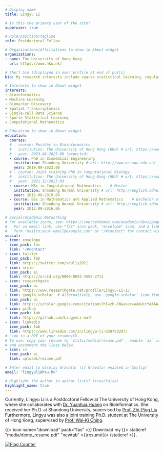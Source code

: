 ```yaml
---
# Display name
title: Lingyu Li

# Is this the primary user of the site?
superuser: true

# Role/position/tagline
role: Postdoctoral Fellow

# Organizations/Affiliations to show in About widget
organizations:
- name: The University of Hong Kong
  url: https://www.hku.hk/

# Short bio (displayed in user profile at end of posts)
bio: My research interests include sparse statistical learning, regularization, graph model, data mining, feature selection and survival analysis.

# Interests to show in About widget
interests:
- Bioinformatics
- Machine Learning
- Biomarker Discovery
- Spatial Transcriptomics
- Single-cell Data Science
- Sparse Statistical Learning
- Computational Mathematics

# Education to show in About widget
education:
  courses:
  # - course: Postdoc in Bioinformatics
  #   institution: The University of Hong Kong (HKU) # url: https://www.hku.hk/
  #   year: 2023.08-2025.08 (expected)
  - course: PhD in Biomedical Engineering
    institution: Shandong University # url: http://www.en.sdu.edu.cn/
    year: 2019.09-2023.06
  # - course: Joint training PhD in Computational Biology
  #   institution: The University of Hong Kong (HKU) # url: https://www.hku.hk/
  #   year: 2021.12-2023.03
  - course: MSc in Computational Mathematics    # Master
    institution: Shandong Normal University # url: http://english.sdnu.edu.cn/
    year: 2016.09-2019.06
  - course: BSc in Mathematics and Applied Mathematics    # Bachelor of Science 
    institution: Shandong Normal University # url: http://english.sdnu.edu.cn/
    year: 2012.09-2016.06

# Social/Academic Networking
# For available icons, see: https://sourcethemes.com/academic/docs/page-builder/#icons
#   For an email link, use "fas" icon pack, "envelope" icon, and a link in the
#   form "mailto:your-email@example.com" or "/#contact" for contact widget.
social:
- icon: envelope
  icon_pack: fas
  link: '/#contact'
- icon: twitter
  icon_pack: fab
  link: https://twitter.com/sdully2021
- icon: orcid 
  icon_pack: ai
  link: https://orcid.org/0000-0002-4559-2711
- icon: researchgate  
  icon_pack: ai
  link: https://www.researchgate.net/profile/Lingyu-Li-13
- icon: google-scholar  # Alternatively, use `google-scholar` icon from `ai` icon pack
  icon_pack: ai
  link: https://scholar.google.com/citations?hl=zh-CN&user=aAmUccYAAAAJ
- icon: github
  icon_pack: fab
  link: https://github.com/LingyuLi-math
- icon: linkedin
  icon_pack: fab
  link: https://www.linkedin.com/in/lingyu-li-838783207/
# Link to a PDF of your resume/CV.
# To use: copy your resume to `static/media/resume.pdf`, enable `ai` icons in `params.toml`, 
# and uncomment the lines below.
- icon: cv
  icon_pack: ai
  link: uploads/resume.pdf

# Enter email to display Gravatar (if Gravatar enabled in Config)
email: "lingyuli@hku.hk"

# Highlight the author in author lists? (true/false)
highlight_name: true
---
```


Currently, Lingyu Li is a Postdoctoral Fellow at The University of Hong Kong, where she collaborates with <a href="https://www.sbms.hku.hk/staff/yuanhua-huang">Dr. Yuanhua Huang</a> on Bioinformatics. She received her Ph.D. at Shandong University, supervised by <a href="https://control.sdu.edu.cn/info/1083/2272.htm">Prof. Zhi-Ping Liu</a>. Furthermore, Lingyu was also a joint training Ph.D. student at The University of Hong Kong, supervised by <a href="https://hub.hku.hk/cris/rp/rp00679">Prof. Wai-Ki Ching</a>.

{{< icon name="download" pack="fas" >}} Download my {{< staticref "media/demo_resume.pdf" "newtab" >}}resumé{{< /staticref >}}.


<!--Visitor LLY add-->
<a href="https://info.flagcounter.com/by9F"><img src="https://s11.flagcounter.com/count2/by9F/bg_FFFFFF/txt_000000/border_CCCCCC/columns_2/maxflags_10/viewers_0/labels_0/pageviews_0/flags_0/percent_0/" alt="Flag Counter" border="0"></a>


<!--Time LLY add-->
<!-- <!DOCTYPE html>
<html>
<head>
    <title>显示年月日周几&动态时间</title>
    <script type="text/javascript">
        function func(){
            var date = new Date();
            var year = date.getFullYear();
            var mon = date.getMonth()+1;
            mon = mon<10?'0'+mon:mon;
            var dat = date.getDate();
            dat = dat<10?'0'+dat:dat;
            var day = date.getDay();
            var arr=['Sunday','Monday','Tuesday','Wednesday','Thursday','Friday','Saturday'];
            document.getElementById('show').innerHTML= dat+'/'+mon+'/'+year+' '+arr[day];
        }
        function showTime(){
            var date = new Date();
            var hour = date.getHours();
            hour = hour<10?'0'+hour:hour;
            var min = date.getMinutes();
            min = min<10?'0'+min:min;
            var sec = date.getSeconds();
            sec = sec<10?'0'+sec:sec;
            document.getElementById('time').innerHTML=hour+':'+min+':'+sec;
        }
        window.setInterval(showTime,1000);
    </script>
</head>
<body onload="func()">
<div id="show"></div>
<div id="time"></div>
</body>
</html> -->

<!--time-->
<!-- {{< icon name="history" pack="fas" >}} -->